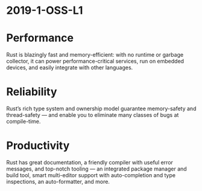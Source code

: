# 2019-1-OSS-L1


# Performance
Rust is blazingly fast and memory-efficient: with no runtime or garbage collector, it can power performance-critical services, run on embedded devices, and easily integrate with other languages.

# Reliability
Rust’s rich type system and ownership model guarantee memory-safety and thread-safety — and enable you to eliminate many classes of bugs at compile-time.

# Productivity
Rust has great documentation, a friendly compiler with useful error messages, and top-notch tooling — an integrated package manager and build tool, smart multi-editor support with auto-completion and type inspections, an auto-formatter, and more.
